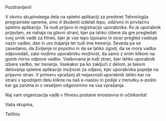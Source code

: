 Pozdravljeni!

V okviru skupinskega dela na spletni aplikaciji za predmet Tehnologija programske opreme, smo 4 študenti izdelali lepo, odzivno in privlačno spletno aplikacijo. Ta nudi prijavo in registracijo uporabnika. Ko je uporabnik prijavljen, se nahaja na glavni strani, kjer pa lahko izbere da gre pregledati svoj urnik vadb za fitnes, kjer je vse lepo izpisano in sicer pregled vsebuje naziv vadbe, dan in uro trajanja ter tudi ime trenerja. Seveda pa se zavedamo, da življenje ni popolno in da se lahko zgodi, da se mora vadba odpovedati, zato nudimo uporabniku možnost, da samo z enim klikom na gumb mirno odpove vadbo. Vsebovana je tudi stran, kjer lahko uporabnik izbere vadbo, ter trenerja. Vsekakor pa ko zaključi z delom, je tekom delovanja spletne aplikacije možnost za odjavo, kjer uporabnika popelje na prijavno stran. V primeru vprašanj ali nejasnosti uporabnik lahko kar na strani v spodnjem delu klikne na naš e-naslov in pošlje v trenutku e-pošto kar ga zanima in z veseljem odgovorimo na vsa vprašanja.

Naj vam organizacija vadb v fitnesu postane enostavna in učinkovita!

Vaša skupina,

Telifnis

